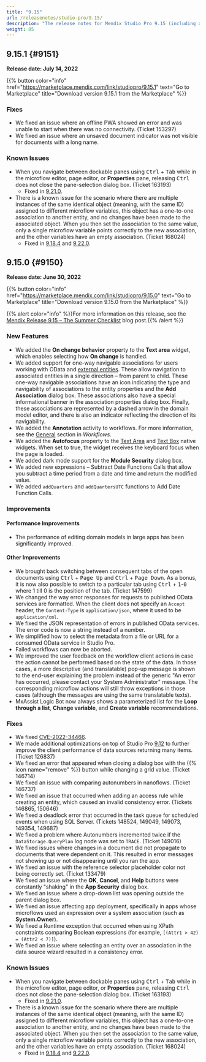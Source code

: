```yaml
---
title: "9.15"
url: /releasenotes/studio-pro/9.15/
description: "The release notes for Mendix Studio Pro 9.15 (including all patches) with details on new features, bug fixes, and known issues."
weight: 85
---
```


## 9.15.1 {#9151}

**Release date: July 14, 2022**

{{% button color="info" href="https://marketplace.mendix.com/link/studiopro/9.15.1" text="Go to Marketplace" title="Download version 9.15.1 from the Marketplace" %}}

### Fixes

* We fixed an issue where an offline PWA showed an error and was unable to start when there was no connectivity. (Ticket 153297)
* We fixed an issue where an unsaved document indicator was not visible for documents with a long name.

### Known Issues

* When you navigate between dockable panes using <kbd>Ctrl</kbd> + <kbd>Tab</kbd> while in the microflow editor, page editor, or **Properties** pane, releasing <kbd>Ctrl</kbd> does not close the pane-selection dialog box. (Ticket 163193)
    * Fixed in [9.21.0](/releasenotes/studio-pro/9.21/#163193).
* There is a known issue for the scenario where there are multiple instances of the same identical object (meaning, with the same ID) assigned to different microflow variables, this object has a one-to-one association to another entity, and no changes have been made to the associated object. When you then set the association to the same value, only a single microflow variable points correctly to the new association, and the other variables have an empty association. (Ticket 168024)
    * Fixed in [9.18.4](/releasenotes/studio-pro/9.18/#168024) and [9.22.0](/releasenotes/studio-pro/9.22/#168024).

## 9.15.0 {#9150}

**Release date: June 30, 2022**

{{% button color="info" href="https://marketplace.mendix.com/link/studiopro/9.15.0" text="Go to Marketplace" title="Download version 9.15.0 from the Marketplace" %}}

{{% alert color="info" %}}For more information on this release, see the [Mendix Release 9.15 – The Summer Checklist](https://www.mendix.com/blog/mendix-release-9-15-the-summer-checklist/) blog post.{{% /alert %}}

### New Features

* We added the **On change behavior** property to the **Text area** widget, which enables selecting how **On change** is handled.
* We added support for one-way navigable associations for users working with OData and [external entities](/refguide9/external-entities/). These allow navigation to associated entities in a single direction – from parent to child. These one-way navigable associations have an icon indicating the type and navigability of associations to the entity properties and the **Add Association** dialog box. These associations also have a special informational banner in the association properties dialog box. Finally, these associations are represented by a dashed arrow in the domain model editor, and there is also an indicator reflecting the direction of its navigability.
* We added the **Annotation** activity to workflows. For more information, see the [General](/refguide9/workflow-elements/#general) section in *Workflows*.
* We added the **Autofocus** property to the [Text Area](/refguide9/text-area/#autofocus) and [Text Box](/refguide9/text-box/#autofocus) native widgets. When set to true, the widget receives the keyboard focus when the page is loaded. 
* We added dark mode support for the **Module Security** dialog box.
* We added new expressions – Subtract Date Functions Calls that allow you subtract a time period from a date and time and return the modified value.
* We added `addQuarters` and `addQuartersUTC` functions to Add Date Function Calls.

### Improvements

#### Performance Improvements

* The performance of editing domain models in large apps has been significantly improved.

#### Other Improvements

* We brought back switching between consequent tabs of the open documents using <kbd>Ctrl</kbd> + <kbd>Page Up</kbd> and <kbd>Ctrl</kbd> + <kbd>Page Down</kbd>. As a bonus, it is now also possible to switch to a particular tab using <kbd>Ctrl</kbd> + <kbd>1</kbd>-<kbd>0</kbd> where 1 till 0 is the position of the tab. (Ticket 147599)
* We changed the way error responses for requests to published OData services are formatted. When the client does not specify an `Accept` header, the `Content-Type` is `application/json`, where it used to be `application/xml`.
* We fixed the JSON representation of errors in published OData services. The error code is now a string instead of a number.
* We simplified how to select the metadata from a file or URL for a consumed OData service in Studio Pro.
* Failed workflows can now be aborted.
* We improved the user feedback on the workflow client actions in case the action cannot be performed based on the state of the data. In those cases, a more descriptive (and translatable) pop-up message is shown to the end-user explaining the problem instead of the generic "An error has occurred, please contact your System Administrator" message. The corresponding microflow actions will still throw exceptions in those cases (although the messages are using the same translatable texts).
* MxAssist Logic Bot now always shows a parameterized list for the **Loop through a list**, **Change variable**, and **Create variable** recommendations.

### Fixes

* We fixed [CVE-2022-34466](/releasenotes/security-advisories/#34466).
* We made additional optimizations on top of Studio Pro [9.12](/releasenotes/studio-pro/9.12/) to further improve the client performance of data sources returning many items. (Ticket 126837)
* We fixed an error that appeared when closing a dialog box with the {{% icon name="remove" %}} button while changing a grid value. (Ticket 146714)
* We fixed an issue with comparing autonumbers in nanoflows. (Ticket 146737)
* We fixed an issue that occurred when adding an access rule while creating an entity, which caused an invalid consistency error. (Tickets 146865, 150646)
* We fixed a deadlock error that occurred in the task queue for scheduled events when using SQL Server. (Tickets 148524, 149049, 149073, 149354, 149687)
* We fixed a problem where Autonumbers incremented twice if the `DataStorage.QueryPlan` log node was set to `TRACE`. (Ticket 149016)
* We fixed issues where changes in a document did not propagate to documents that were dependent on it. This resulted in error messages not showing up or not disappearing until you ran the app.
* We fixed an issue with the reference selector placeholder color not being correctly set. (Ticket 133479)
* We fixed an issue where the **OK**, **Cancel**, and **Help** buttons were constantly "shaking" in the **App Security** dialog box.
* We fixed an issue where a drop-down list was opening outside the parent dialog box.
* We fixed an issue affecting app deployment, specifically in apps whose microflows used an expression over a system association (such as **System.Owner**).
* We fixed a Runtime exception that occurred when using XPath constraints comparing Boolean expressions (for example, `[(Attr1 > 42) = (Attr2 < 7)]`).
* We fixed an issue where selecting an entity over an association in the data source wizard resulted in a consistency error.

### Known Issues

* When you navigate between dockable panes using <kbd>Ctrl</kbd> + <kbd>Tab</kbd> while in the microflow editor, page editor, or **Properties** pane, releasing <kbd>Ctrl</kbd> does not close the pane-selection dialog box. (Ticket 163193)
    * Fixed in [9.21.0](/releasenotes/studio-pro/9.21/#163193).
* There is a known issue for the scenario where there are multiple instances of the same identical object (meaning, with the same ID) assigned to different microflow variables, this object has a one-to-one association to another entity, and no changes have been made to the associated object. When you then set the association to the same value, only a single microflow variable points correctly to the new association, and the other variables have an empty association. (Ticket 168024)
    * Fixed in [9.18.4](/releasenotes/studio-pro/9.18/#168024) and [9.22.0](/releasenotes/studio-pro/9.22/#168024).
